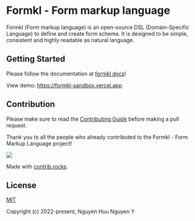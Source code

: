 # Formkl - Form markup language

Formkl (Form markup language) is an open-source DSL (Domain-Specific Language) to define and create form schema. It is designed to be simple, consistent and highly readable as natural language.

## Getting Started

Please follow the documentation at [formkl docs](https://formkl.vercel.app)!

View demo: https://formkl-sandbox.vercel.app

## Contribution

Please make sure to read the [Contributing Guide](https://formkl.vercel.app/learning/contribution-guide.html) before making a pull request.

Thank you to all the people who already contributed to the Formkl - Form Markup Language project!

<a href="https://github.com/formkl/formkl/graphs/contributors">
  <img src="https://contrib.rocks/image?repo=formkl/formkl" />
</a>

Made with [contrib.rocks](https://contrib.rocks).

## License

[MIT](https://opensource.org/licenses/MIT)

Copyright (c) 2022-present, Nguyen Huu Nguyen Y

